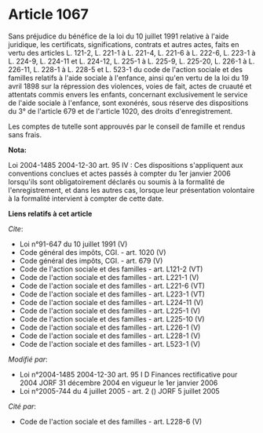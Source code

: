 # Article 1067

Sans préjudice du bénéfice de la loi du 10 juillet 1991 relative à l'aide juridique, les certificats, significations,
contrats et autres actes, faits en vertu des articles L. 121-2, L. 221-1 à L. 221-4, 
L. 221-6 à L. 222-6, L. 223-1 à L. 224-9, L. 224-11 et L. 224-12, L. 225-1 à L. 225-9, L. 225-20, L. 226-1 à L. 226-11, L.
228-1 à L. 228-5 et L. 523-1 du code de l'action sociale et des familles relatifs à l'aide sociale à l'enfance, ainsi qu'en
vertu de la loi du 19 avril 1898 sur la répression des violences, voies de fait, actes de cruauté et attentats commis envers
les enfants, concernant exclusivement le service de l'aide sociale à l'enfance, sont exonérés, sous réserve des dispositions
du 3° de l'article 679 et de l'article 1020, des droits d'enregistrement. 

Les comptes de tutelle sont approuvés par le conseil de famille et rendus sans frais.

**Nota:**

Loi 2004-1485 2004-12-30 art. 95 IV : Ces dispositions s'appliquent aux conventions conclues et actes passés à compter du 1er
janvier 2006 lorsqu'ils sont obligatoirement déclarés ou soumis à la formalité de l'enregistrement, et dans les autres cas,
lorsque leur présentation volontaire à la formalité intervient à compter de cette date.

**Liens relatifs à cet article**

_Cite_:

  - Loi n°91-647 du 10 juillet 1991 (V)
  - Code général des impôts, CGI. - art. 1020 (V)
  - Code général des impôts, CGI. - art. 679 (V)
  - Code de l'action sociale et des familles - art. L121-2 (VT)
  - Code de l'action sociale et des familles - art. L221-1 (V)
  - Code de l'action sociale et des familles - art. L221-6 (VT)
  - Code de l'action sociale et des familles - art. L223-1 (VT)
  - Code de l'action sociale et des familles - art. L224-11 (V)
  - Code de l'action sociale et des familles - art. L225-1 (V)
  - Code de l'action sociale et des familles - art. L225-10 (V)
  - Code de l'action sociale et des familles - art. L226-1 (V)
  - Code de l'action sociale et des familles - art. L228-1 (V)
  - Code de l'action sociale et des familles - art. L523-1 (V)

_Modifié par_:

  - Loi n°2004-1485 2004-12-30 art. 95 I D Finances rectificative pour 2004 JORF 31 décembre 2004 en vigueur le 1er janvier 2006
  - Loi n°2005-744 du 4 juillet 2005 - art. 2 () JORF 5 juillet 2005

_Cité par_:

  - Code de l'action sociale et des familles - art. L228-6 (V)
